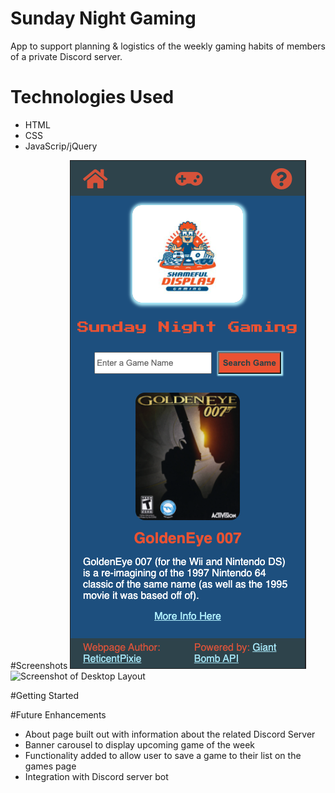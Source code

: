 # Sunday Night Gaming
App to support planning & logistics of the weekly gaming habits of members of a private Discord server.

# Technologies Used
* HTML
* CSS
* JavaScrip/jQuery

#Screenshots
![Screenshot of Mobile Layout](/assets/screen-shot-mobile.png)
![Screenshot of Desktop Layout](/assets/scrren-shot-desktop.png)

#Getting Started

#Future Enhancements
* About page built out with information about the related Discord Server
* Banner carousel to display upcoming game of the week
* Functionality added to allow user to save a game to their list on the games page
* Integration with Discord server bot
